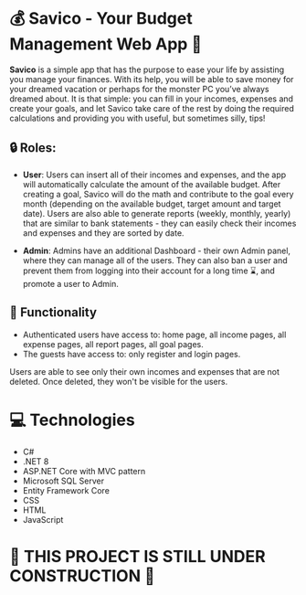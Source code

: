 # :moneybag: Savico - Your Budget Management Web App :dart: 
**Savico** is a simple app that has the purpose to ease your life by assisting you manage your finances. With its help, you will be able to save money for your dreamed vacation or perhaps for the monster PC you’ve always dreamed about. 
It is that simple: you can fill in your incomes, expenses and create your goals, and let Savico take care of the rest by doing the required calculations and providing you with useful, but sometimes silly, tips!

## :lock: Roles:

- **User**:
Users can insert all of their incomes and expenses, and the app will automatically calculate the amount of the available budget. 
After creating a goal, Savico will do the math and contribute to the goal every month (depending on the available budget, target amount and target date).
Users are also able to generate reports (weekly, monthly, yearly) that are similar to bank statements - they can easily check their incomes and expenses and they are sorted by date.

- **Admin**:
Admins have an additional Dashboard - their own Admin panel, where they can manage all of the users. 
They can also ban a user and prevent them from logging into their account for a long time :hourglass:, and promote a user to Admin.

## :bookmark_tabs: Functionality
- Authenticated users have access to: home page, all income pages, all expense pages, all report pages, all goal pages.
- The guests have access to: only register and login pages.

Users are able to see only their own incomes and expenses that are not deleted. Once deleted, they won't be visible for the users.


# 💻 Technologies
- C#
- .NET 8
- ASP.NET Core with MVC pattern
- Microsoft SQL Server
- Entity Framework Core
- CSS
- HTML
- JavaScript
  
# :construction: THIS PROJECT IS STILL UNDER CONSTRUCTION :construction:

